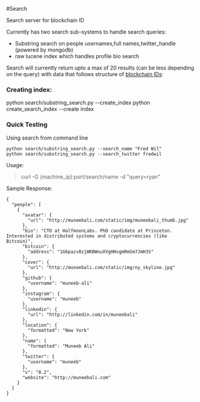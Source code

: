 #Search

Search server for blockchain ID

Currently has two search sub-systems to handle search queries:

* Substring search on people usernames,full names,twitter_handle (powered by mongodb)
* raw lucene index which handles profile bio search

Search will currently return upto a max of 20 results (can be less depending on the query) with data that follows structure of [blockchain IDs](https://github.com/blockstack/blockchain-id):

### Creating index:

  python search/substring_search.py --create_index
  python create_search_index --create index

### Quick Testing

Using search from command line

```
python search/substring_search.py --search_name "Fred Wil"
python search/substring_search.py --search_twitter fredwil
```

Usage:

> curl -G {machine_ip}:port/search/name -d "query=ryan" 

Sample Response:

```
{
  "people": [
    {
      "avatar": {
        "url": "http://muneebali.com/static/img/muneebali_thumb.jpg"
      }, 
      "bio": "CTO at HalfmoonLabs. PhD candidate at Princeton. Interested in distributed systems and cryptocurrencies (like Bitcoin)", 
      "bitcoin": {
        "address": "1G6pazv8zjWKBWouXVgHHvgmRmSm7JmH3S"
      }, 
      "cover": {
        "url": "http://muneebali.com/static/img/ny_skyline.jpg"
      }, 
      "github": {
        "username": "muneeb-ali"
      }, 
      "instagram": {
        "username": "muneeb"
      }, 
      "linkedin": {
        "url": "http://linkedin.com/in/muneebali"
      }, 
      "location": {
        "formatted": "New York"
      }, 
      "name": {
        "formatted": "Muneeb Ali"
      }, 
      "twitter": {
        "username": "muneeb"
      }, 
      "v": "0.2", 
      "website": "http://muneebali.com"
    }
  ]
}
```
